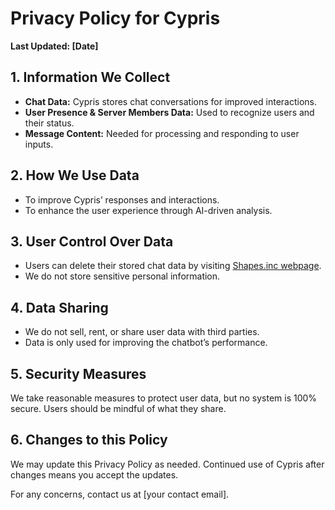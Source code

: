 # Privacy Policy for Cypris

**Last Updated: [Date]**

## 1. Information We Collect
- **Chat Data:** Cypris stores chat conversations for improved interactions.
- **User Presence & Server Members Data:** Used to recognize users and their status.
- **Message Content:** Needed for processing and responding to user inputs.

## 2. How We Use Data
- To improve Cypris’ responses and interactions.
- To enhance the user experience through AI-driven analysis.

## 3. User Control Over Data
- Users can delete their stored chat data by visiting [Shapes.inc webpage](https://shapes.inc).
- We do not store sensitive personal information.

## 4. Data Sharing
- We do not sell, rent, or share user data with third parties.
- Data is only used for improving the chatbot’s performance.

## 5. Security Measures
We take reasonable measures to protect user data, but no system is 100% secure. Users should be mindful of what they share.

## 6. Changes to this Policy
We may update this Privacy Policy as needed. Continued use of Cypris after changes means you accept the updates.

For any concerns, contact us at [your contact email].
